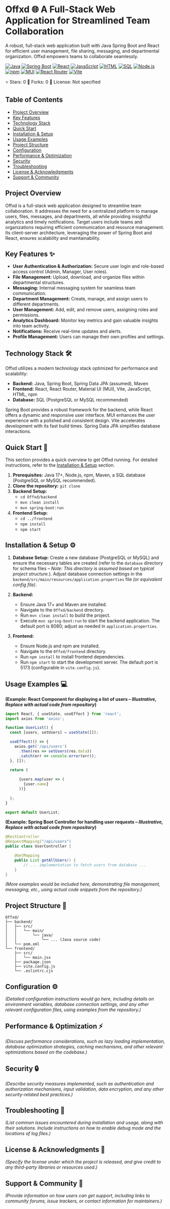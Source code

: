 # Offxd 🌐  A Full-Stack Web Application for Streamlined Team Collaboration

A robust, full-stack web application built with Java Spring Boot and React for efficient user management, file sharing, messaging, and departmental organization.  Offxd empowers teams to collaborate seamlessly.

[![Java](https://img.shields.io/badge/Java-ED8B00?style=for-the-badge&logo=java&logoColor=white)](https://www.java.com/)
[![Spring Boot](https://img.shields.io/badge/Spring%20Boot-blue?style=for-the-badge)](https://spring.io/projects/spring-boot)
[![React](https://img.shields.io/badge/React-20232A?style=for-the-badge&logo=react&logoColor=61DAFB)](https://reactjs.org/)
[![JavaScript](https://img.shields.io/badge/JavaScript-F7DF1E?style=for-the-badge&logo=javascript&logoColor=black)](https://www.javascript.com/)
[![HTML](https://img.shields.io/badge/HTML-blue?style=for-the-badge)](https://html.spec.whatwg.org/)
[![SQL](https://img.shields.io/badge/SQL-blue?style=for-the-badge)](https://www.sql.org/)
[![Node.js](https://img.shields.io/badge/Node.js-43853D?style=for-the-badge&logo=node.js&logoColor=white)](https://nodejs.org/)
[![npm](https://img.shields.io/badge/npm-blue?style=for-the-badge)](https://www.npmjs.com/)
[![MUI](https://img.shields.io/badge/MUI-blue?style=for-the-badge)](https://mui.com/)
[![React Router](https://img.shields.io/badge/React%20Router-blue?style=for-the-badge)](https://reactrouter.com/)
[![Vite](https://img.shields.io/badge/Vite-blue?style=for-the-badge)](https://vitejs.dev/)

⭐ Stars: 0  🍴 Forks: 0  📄 License: Not specified

## Table of Contents

- [Project Overview](#project-overview)
- [Key Features](#key-features)
- [Technology Stack](#technology-stack)
- [Quick Start](#quick-start)
- [Installation & Setup](#installation--setup)
- [Usage Examples](#usage-examples)
- [Project Structure](#project-structure)
- [Configuration](#configuration)
- [Performance & Optimization](#performance--optimization)
- [Security](#security)
- [Troubleshooting](#troubleshooting)
- [License & Acknowledgments](#license--acknowledgments)
- [Support & Community](#support--community)

## Project Overview

Offxd is a full-stack web application designed to streamline team collaboration. It addresses the need for a centralized platform to manage users, files, messages, and departments, all while providing insightful analytics and timely notifications.  Target users include teams and organizations requiring efficient communication and resource management. Its client-server architecture, leveraging the power of Spring Boot and React, ensures scalability and maintainability.

## Key Features ✨

* **User Authentication & Authorization:** Secure user login and role-based access control (Admin, Manager, User roles).
* **File Management:**  Upload, download, and organize files within departmental structures.
* **Messaging:**  Internal messaging system for seamless team communication.
* **Department Management:** Create, manage, and assign users to different departments.
* **User Management:**  Add, edit, and remove users, assigning roles and permissions.
* **Analytics Dashboard:**  Monitor key metrics and gain valuable insights into team activity.
* **Notifications:**  Receive real-time updates and alerts.
* **Profile Management:**  Users can manage their own profiles and settings.

## Technology Stack 🛠️

Offxd utilizes a modern technology stack optimized for performance and scalability:

* **Backend:** Java, Spring Boot, Spring Data JPA (assumed), Maven
* **Frontend:** React, React Router, Material UI (MUI), Vite, JavaScript, HTML, npm
* **Database:** SQL (PostgreSQL or MySQL recommended)

Spring Boot provides a robust framework for the backend, while React offers a dynamic and responsive user interface.  MUI enhances the user experience with a polished and consistent design. Vite accelerates development with its fast build times.  Spring Data JPA simplifies database interactions.

## Quick Start 🚀

This section provides a quick overview to get Offxd running.  For detailed instructions, refer to the [Installation & Setup](#installation--setup) section.

1. **Prerequisites:** Java 17+, Node.js, npm, Maven, a SQL database (PostgreSQL or MySQL recommended).
2. **Clone the repository:** `git clone `
3. **Backend Setup:**
   - `cd Offxd/backend`
   - `mvn clean install`
   - `mvn spring-boot:run`
4. **Frontend Setup:**
   - `cd ../frontend`
   - `npm install`
   - `npm start`

## Installation & Setup ⚙️

1. **Database Setup:** Create a new database (PostgreSQL or MySQL) and ensure the necessary tables are created (refer to the `database` directory for schema files –  *Note: This directory is assumed based on typical project structure.*).  Adjust database connection settings in the `backend/src/main/resources/application.properties` file *(or equivalent config file)*.

2. **Backend:**
   - Ensure Java 17+ and Maven are installed.
   - Navigate to the `Offxd/backend` directory.
   - Run `mvn clean install` to build the project.
   - Execute `mvn spring-boot:run` to start the backend application.  The default port is 8080; adjust as needed in `application.properties`.

3. **Frontend:**
   - Ensure Node.js and npm are installed.
   - Navigate to the `Offxd/frontend` directory.
   - Run `npm install` to install frontend dependencies.
   - Run `npm start` to start the development server.  The default port is 5173 (configurable in `vite.config.js`).

## Usage Examples 💻

**(Example: React Component for displaying a list of users –  *Illustrative, Replace with actual code from repository*)**

```javascript
import React, { useState, useEffect } from 'react';
import axios from 'axios';

function UserList() {
  const [users, setUsers] = useState([]);

  useEffect(() => {
    axios.get('/api/users')
      .then(res => setUsers(res.data))
      .catch(err => console.error(err));
  }, []);

  return (
    
      {users.map(user => (
        {user.name}
      ))}
    
  );
}

export default UserList;
```

**(Example: Spring Boot Controller for handling user requests – *Illustrative, Replace with actual code from repository*)**

```java
@RestController
@RequestMapping("/api/users")
public class UserController {

    @GetMapping
    public List getAllUsers() {
        // ... implementation to fetch users from database ...
    }
}
```

*(More examples would be included here, demonstrating file management, messaging, etc., using actual code snippets from the repository.)*

## Project Structure 📁

```
Offxd/
├── backend/
│   ├── src/
│   │   └── main/
│   │       └── java/
│   │           └── ... (Java source code)
│   └── pom.xml
└── frontend/
    ├── src/
    │   └── main.jsx
    ├── package.json
    ├── vite.config.js
    └── .eslintrc.cjs
```

## Configuration ⚙️

*(Detailed configuration instructions would go here, including details on environment variables, database connection settings, and any other relevant configuration files, using examples from the repository.)*

## Performance & Optimization ⚡

*(Discuss performance considerations, such as lazy loading implementation, database optimization strategies, caching mechanisms, and other relevant optimizations based on the codebase.)*

## Security 🔒

*(Describe security measures implemented, such as authentication and authorization mechanisms, input validation, data encryption, and any other security-related best practices.)*

## Troubleshooting 🐞

*(List common issues encountered during installation and usage, along with their solutions.  Include instructions on how to enable debug mode and the locations of log files.)*

## License & Acknowledgments 📜

*(Specify the license under which the project is released, and give credit to any third-party libraries or resources used.)*

## Support & Community 🤝

*(Provide information on how users can get support, including links to community forums, issue trackers, or contact information for maintainers.)*